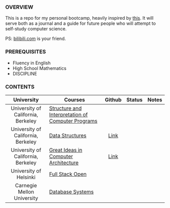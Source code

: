 ### OVERVIEW

This is a repo for my personal bootcamp, heavily inspired by [this](https://www.reddit.com/r/learnprogramming/comments/ortnef/a_super_harsh_guide_to_learning_computer_science/). It will serve both as a journal and a guide for future people who will attempt to self-study computer science.

PS: [bilibili.com](https://www.bilibili.com/) is your friend.

### PREREQUISITES

- Fluency in English
- High School Mathematics
- DISCIPLINE

### CONTENTS

|University|Courses|Github|Status|Notes|
|:-:|-|:-:|:-:|-|
|University of California, Berkeley|[Structure and Interpretation of Computer Programs](https://cs61a.org/)||||
|University of California, Berkeley|[Data Structures](https://sp21.datastructur.es/)|[Link](https://github.com/orgs/Berkeley-CS61B/repositories)|||
|University of California, Berkeley|[Great Ideas in Computer Architecture](https://cs61c.org/fa22/)|[Link](https://github.com/orgs/61c-teach/repositories)|||(https://people.eecs.berkeley.edu/~jrs/189/)||||
|University of Helsinki|[Full Stack Open](https://fullstackopen.com/en/)||||
|Carnegie Mellon University|[Database Systems](https://15445.courses.cs.cmu.edu/fall2022/)||||
